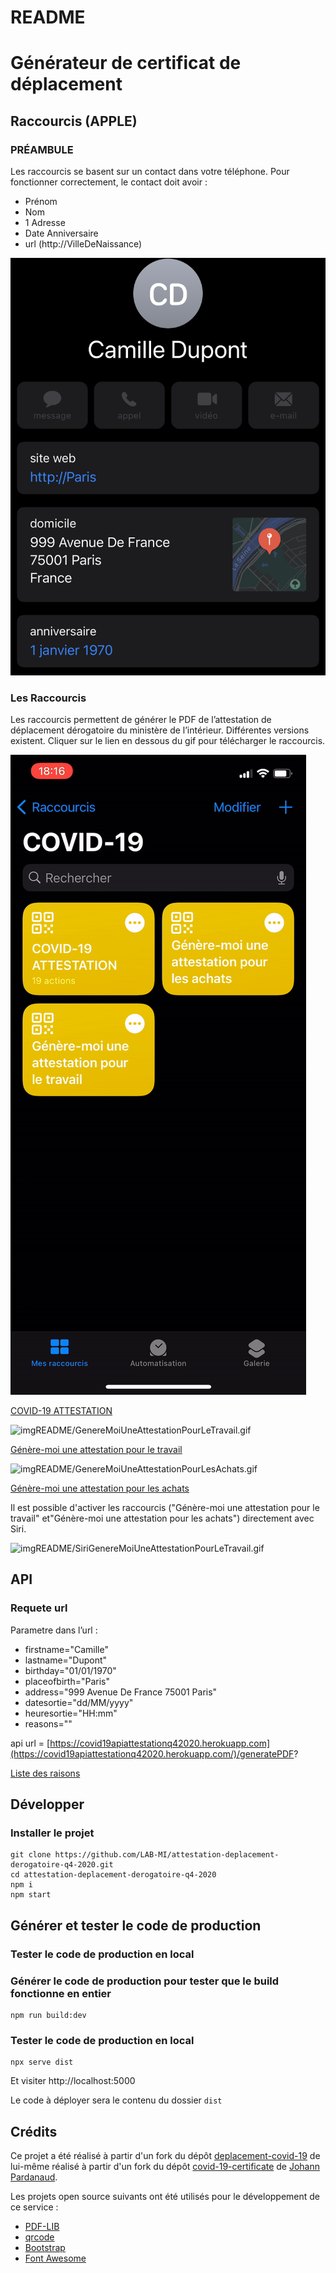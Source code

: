 # README

# Générateur de certificat de déplacement

## Raccourcis (APPLE)

### PRÉAMBULE

Les raccourcis se basent sur un contact dans votre téléphone. Pour fonctionner correctement, le contact doit avoir :

- Prénom
- Nom
- 1 Adresse
- Date Anniversaire
- url (http://VilleDeNaissance)

![imgREADME/exempleContact.jpg](imgREADME/exempleContact.jpg)

### Les Raccourcis

Les raccourcis permettent de générer le PDF de l’attestation de déplacement dérogatoire du ministère de l’intérieur. Différentes versions existent. Cliquer sur le lien en dessous du gif pour télécharger le raccourcis.

![imgREADME/covid19Attestation.gif](imgREADME/covid19Attestation.gif)

[COVID-19 ATTESTATION](https://www.icloud.com/shortcuts/041144d8623d41d39fcb4d4a2ff05be7)

![imgREADME/GenereMoiUneAttestationPourLeTravail.gif](imgREADME/GenereMoiUneAttestationPourLeTravail.gif)

[Génère-moi une attestation pour le travail](https://www.icloud.com/shortcuts/574d2abec8364ce8826856a0ae574df4)

![imgREADME/GenereMoiUneAttestationPourLesAchats.gif](imgREADME/GenereMoiUneAttestationPourLesAchats.gif)

[Génère-moi une attestation pour les achats](https://www.icloud.com/shortcuts/d92a0e4abb6945b1925fa741ff510de1)

Il est possible d'activer les raccourcis ("Génère-moi une attestation pour le travail" et"Génère-moi une attestation pour les achats") directement avec Siri.

![imgREADME/SiriGenereMoiUneAttestationPourLeTravail.gif](imgREADME/SiriGenereMoiUneAttestationPourLeTravail.gif)

## API

### Requete url

Parametre dans l’url :

- firstname="Camille"
- lastname="Dupont"
- birthday="01/01/1970"
- placeofbirth="Paris"
- address="999 Avenue De France 75001 Paris"
- datesortie="dd/MM/yyyy"
- heuresortie="HH:mm"
- reasons=""

api url = [https://covid19apiattestationq42020.herokuapp.com](https://covid19apiattestationq42020.herokuapp.com/)/generatePDF?

[Liste des raisons](https://www.notion.so/0701075b75b944ac8ac05070dca36003)

## Développer

### Installer le projet

```
git clone https://github.com/LAB-MI/attestation-deplacement-derogatoire-q4-2020.git
cd attestation-deplacement-derogatoire-q4-2020
npm i
npm start
```

## Générer et tester le code de production

### Tester le code de production en local

### Générer le code de production pour tester que le build fonctionne en entier

```
npm run build:dev
```

### Tester le code de production en local

```
npx serve dist
```

Et visiter http://localhost:5000

Le code à déployer sera le contenu du dossier `dist`

## Crédits

Ce projet a été réalisé à partir d'un fork du dépôt [deplacement-covid-19](https://github.com/nesk/deplacement-covid-19) de lui-même réalisé à partir d'un fork du dépôt [covid-19-certificate](https://github.com/nesk/covid-19-certificate) de [Johann Pardanaud](https://github.com/nesk).

Les projets open source suivants ont été utilisés pour le développement de ce service :

- [PDF-LIB](https://pdf-lib.js.org/)
- [qrcode](https://github.com/soldair/node-qrcode)
- [Bootstrap](https://getbootstrap.com/)
- [Font Awesome](https://fontawesome.com/license)